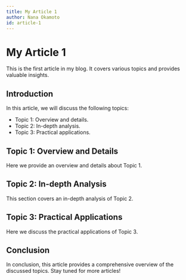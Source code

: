 ```yaml
---
title: My Article 1
author: Nana Okamoto
id: article-1
---
```


# My Article 1

This is the first article in my blog. It covers various topics and provides valuable insights.

## Introduction

In this article, we will discuss the following topics:

- Topic 1: Overview and details.
- Topic 2: In-depth analysis.
- Topic 3: Practical applications.

## Topic 1: Overview and Details

Here we provide an overview and details about Topic 1.

## Topic 2: In-depth Analysis

This section covers an in-depth analysis of Topic 2.

## Topic 3: Practical Applications

Here we discuss the practical applications of Topic 3.

## Conclusion

In conclusion, this article provides a comprehensive overview of the discussed topics. Stay tuned for more articles!